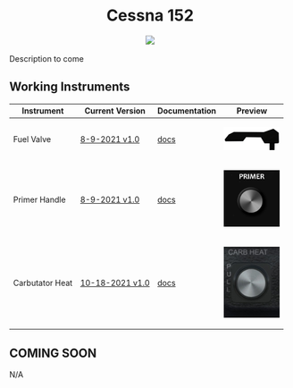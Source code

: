<!-- PROJECT LOGO -->
<p align="center">
  <h1 align="center">Cessna 152</h1>
</p>
<p align="center"><img src="https://user-images.githubusercontent.com/75218511/133681131-782ddc70-b93a-4f0d-b85b-9b0684bd2002.png" width="600"/></p>
<p>Description to come</p>

## Working Instruments

Instrument | Current Version | Documentation | Preview
-------------|-----------------|--------------|--------------
Fuel Valve | [8-9-2021 v1.0](/msfs2020/Cessna_152/Cessna_152-Fuel%20Valve/Cessna_152-Fuel%20Valve.siff) | [docs](/msfs2020/Cessna_152/Cessna_152-Fuel%20Valve) | <p align="center"><img src="/msfs2020/Cessna_152/Cessna_152-Fuel%20Valve/c869bf68-8bd0-4fc4-26f5-712f71de0580/preview.png?raw=true" width="100"> </p>
Primer Handle | [8-9-2021 v1.0](/msfs2020/Cessna_152/Cessna_152-Primer%20Handle/Cessna_152-Primer%20Handle.siff) | [docs](/msfs2020/Cessna_152/Cessna_152-Primer%20Handle) | <p align="center"><img src="/msfs2020/Cessna_152/Cessna_152-Primer%20Handle/121e8b34-522a-4d62-bf79-593803671e97/preview.png?raw=true" width="100"> </p>
Carbutator Heat | [10-18-2021 v1.0](/msfs2020/Cessna_152/Cessna_152-Carb_Heat/C152%20-%20Caburator%20Heat.siff) | [docs](/msfs2020/Cessna_152/Cessna_152-Carb_Heat) | <p align="center"><img src="/msfs2020/Cessna_152/Cessna_152-Carb_Heat/7181b056-0376-4655-2a44-3f4b2cda5116/preview.png" width="100"> </p>

## COMING SOON
N/A
<!-- ROADMAP -->
